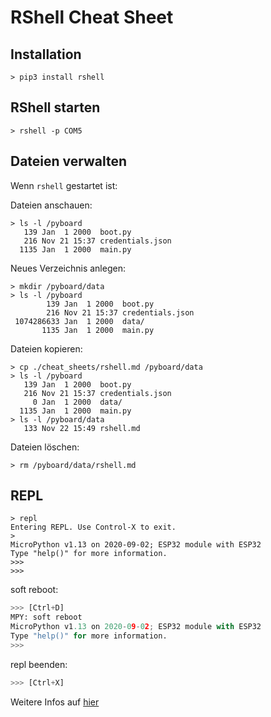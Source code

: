 # RShell Cheat Sheet

## Installation

```shell
> pip3 install rshell
```
## RShell starten
```shell
> rshell -p COM5
```

## Dateien verwalten

Wenn `rshell` gestartet ist:

Dateien anschauen:
```shell
> ls -l /pyboard
   139 Jan  1 2000  boot.py
   216 Nov 21 15:37 credentials.json
  1135 Jan  1 2000  main.py
```

Neues Verzeichnis anlegen:
```shell
> mkdir /pyboard/data
> ls -l /pyboard
        139 Jan  1 2000  boot.py
        216 Nov 21 15:37 credentials.json
 1074286633 Jan  1 2000  data/
       1135 Jan  1 2000  main.py
```

Dateien kopieren:
```shell
> cp ./cheat_sheets/rshell.md /pyboard/data
> ls -l /pyboard
   139 Jan  1 2000  boot.py
   216 Nov 21 15:37 credentials.json
     0 Jan  1 2000  data/
  1135 Jan  1 2000  main.py
> ls -l /pyboard/data
   133 Nov 22 15:49 rshell.md
```

Dateien löschen:
```shell
> rm /pyboard/data/rshell.md
```

## REPL

```shell
> repl
Entering REPL. Use Control-X to exit.
>
MicroPython v1.13 on 2020-09-02; ESP32 module with ESP32
Type "help()" for more information.
>>> 
>>>
```

soft reboot:
```python
>>> [Ctrl+D]
MPY: soft reboot
MicroPython v1.13 on 2020-09-02; ESP32 module with ESP32
Type "help()" for more information.
>>> 
```

repl beenden:
```python
>>> [Ctrl+X]
```

Weitere Infos auf [hier](https://github.com/dhylands/rshell)